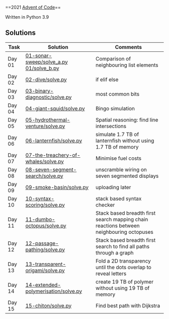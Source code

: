 ==2021 [Advent of Code](https://adventofcode.com/)==

Written in Python 3.9

## Solutions

Task | Solution | Comments
---  | ---      | ---
Day 01 | [01-sonar-sweep/solve_a.py](01-sonar-sweep/solve_a.py) [01/solve_b.py](01-sonar-sweep/solve_b.py) | Comparison of neighbouring list elements
Day 02 | [02-dive/solve.py](02-dive/solve.py) | if elif else
Day 03 | [03-binary-diagnostic/solve.py](03-binary-diagnostic/solve.py)  | most common bits 
Day 04 | [04-giant-squid/solve.py](04-giant-squid/solve.py) | Bingo simulation 
Day 05 | [05-hydrothermal-venture/solve.py](05-hydrothermal-venture/solve.py) | Spatial reasoning: find line intersections
Day 06 | [06-lanternfish/solve.py](06-lanternfish/solve.py) | simulate 1.7 TB of lanternfish without using 1.7 TB of memory
Day 07 | [07-the-treachery-of-whales/solve.py](07-the-treachery-of-whales/solve.py) | Minimise fuel costs
Day 08 | [08-seven-segment-search/solve.py](08-seven-segment-search/solve.py) | unscramble wiring on seven segmented displays
Day 09 | [09-smoke-basin/solve.py](09-smoke-basin/solve.py) | uploading later 
Day 10 | [10-syntax-scoring/solve.py](10-syntax-scoring/solve.py) | stack based syntax checker
Day 11 | [11-dumbo-octopus/solve.py](11-dumbo-octopus/solve.py) | Stack based breadth first search mapping chain reactions between neighbouring octopuses
Day 12 | [12-passage-pathing/solve.py](12-passage-pathing/solve.py) | Stack based breadth first search to find all paths through a graph 
Day 13 | [13-transparent-origami/solve.py](13-transparent-origami/solve.py) | Fold a 2D transparency until the dots overlap to reveal letters
Day 14 | [14-extended-polymerisation/solve.py](14-extended-polymerisation/solve.py) | create 19 TB of polymer without using 19 TB of memory
Day 15 | [15-chiton/solve.py](15-chiton/solve.py) | Find best path with Dijkstra